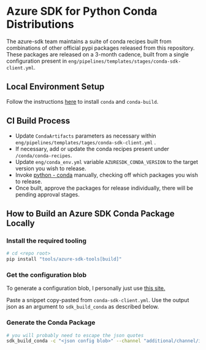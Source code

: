 # Azure SDK for Python Conda Distributions

The azure-sdk team maintains a suite of conda recipes built from combinations of other official pypi packages released from this repository. These packages are released on a 3-month cadence, built from a single configuration present in `eng/pipelines/templates/stages/conda-sdk-client.yml`.

## Local Environment Setup

Follow the instructions [here](https://docs.conda.io/projects/conda-build/en/latest/install-conda-build.html) to install `conda` and `conda-build`.

## CI Build Process

- Update `CondaArtifacts` parameters as necessary within `eng/pipelines/templates/tages/conda-sdk-client.yml` .
- If necessary, add or update the conda recipes present under `/conda/conda-recipes`.
- Update `eng/conda_env.yml` variable `AZURESDK_CONDA_VERSION` to the target version you wish to release.
- Invoke [python - conda](https://dev.azure.com/azure-sdk/internal/_build?definitionId=6321) manually, checking off which packages you wish to release.
- Once built, approve the packages for release individually, there will be pending approval stages.

## How to Build an Azure SDK Conda Package Locally

### Install the required tooling

```bash
# cd <repo root>
pip install "tools/azure-sdk-tools[build]"
```

### Get the configuration blob

To generate a configuration blob, I personally just use [this site.](https://jsonformatter.org/yaml-to-json)

Paste a snippet copy-pasted from `conda-sdk-client.yml`. Use the output json as an argument to `sdk_build_conda` as described below.

### Generate the Conda Package

```bash
# you will probably need to escape the json quotes
sdk_build_conda -c "<json config blob>" --channel "additional/channel/if/you/want/one"
```
